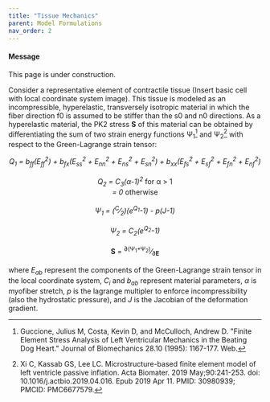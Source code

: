 ```yaml
---
title: "Tissue Mechanics"
parent: Model Formulations
nav_order: 2
---
```


<div class="notice--info">
  <h4>Message</h4>
  <p>This page is under  construction.</p>
</div>

Consider a representative element of contractile tissue (Insert basic cell with local coordinate system image).
This tissue is modeled as an incompressible, hyperelastic, transversely isotropic material in which the fiber direction f0 is assumed to be stiffer than the s0 and n0 directions. As a hyperelastic material, the PK2 stress   **S** of this material can be obtained by differentiating the sum of two strain energy functions &Psi;<sub>1</sub>[^1] and &Psi;<sub>2</sub>[^2] with respect to the Green-Lagrange strain tensor:  

<center><i>Q<sub>1</sub> = b<sub>ff</sub>(E<sub>ff</sub><sup>2</sup>) + b<sub>fx</sub>(E<sub>ss</sub><sup>2</sup> + E<sub>nn</sub><sup>2</sup> + E<sub>ns</sub><sup>2</sup> + E<sub>sn</sub><sup>2</sup>) + b<sub>xx</sub>(E<sub>fs</sub><sup>2</sup> + E<sub>sf</sub><sup>2</sup> + E<sub>fn</sub><sup>2</sup> + E<sub>nf</sub><sup>2</sup>)</i></center>
<br/>
<center><i>Q<sub>2</sub> = C<sub>3</sub>(&alpha;-1)<sup>2</sup></i> for &alpha; > 1</center>  
<center><i> = 0 </i>otherwise</center>
<br/>
<center><i>&Psi;<sub>1</sub> = (<sup>C</sup>&frasl;<sub>2</sub>)(e<sup>Q<sub>1</sub></sup>-1) - p(J-1)</i></center>
<br/>
<center><i>&Psi;<sub>2</sub> = C<sub>2</sub>(e<sup>Q<sub>2</sub></sup>-1)</i></center>
<br/>
<center> <b>S</b> = <sup>&part;(&Psi;<sub>1</sub>+&Psi;<sub>2</sub>)</sup>&frasl;<sub>&part;<b>E</b></sub></center>
<br/>
where <i>E<sub>ab</sub></i> represent the components of the Green-Lagrange strain tensor in the local coordinate system, <i>C<sub>i</sub></i> and <i>b<sub>ab</sub></i> represent material parameters, <i>&alpha;</i> is myofiber stretch, <i>p</i> is the lagrange multipler to enforce incompressibility (also the hydrostatic pressure), and <i>J</i> is the Jacobian of the deformation gradient.  

[^1]:Guccione, Julius M, Costa, Kevin D, and McCulloch, Andrew D. "Finite Element Stress Analysis of Left Ventricular Mechanics in the Beating Dog Heart." Journal of Biomechanics 28.10 (1995): 1167-177. Web.  

[^2]:Xi C, Kassab GS, Lee LC. Microstructure-based finite element model of left ventricle passive inflation. Acta Biomater. 2019 May;90:241-253. doi: 10.1016/j.actbio.2019.04.016. Epub 2019 Apr 11. PMID: 30980939; PMCID: PMC6677579.
